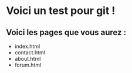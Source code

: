# Voici un test pour git !
## Voici les pages que vous aurez :
* index.html
* contact.html
* about.html
* forum.html
